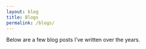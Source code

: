 ```yaml
---
layout: blog
title: Blogs
permalink: /blogs/
---
```


Below are a few blog posts I’ve written over the years.
